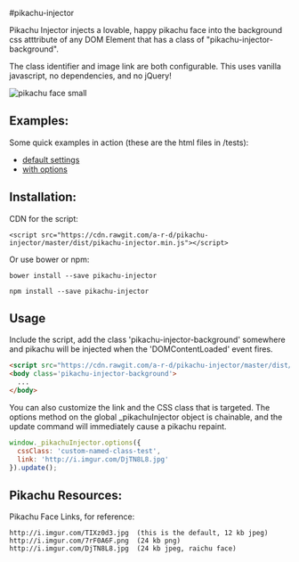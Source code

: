 #pikachu-injector

Pikachu Injector injects a lovable, happy pikachu face into the background css atttribute of any DOM Element that has a class of "pikachu-injector-background".

The class identifier and image link are both configurable. This uses vanilla javascript, no dependencies, and no jQuery!

![pikachu face small](http://i.imgur.com/Cfdz69S.jpg)

## Examples:

Some quick examples in action (these are the html files in /tests):

* [default settings](http://htmlpreview.github.io/?https://github.com/a-r-d/pikachu-injector/master/tests/defaults.html)
* [with options](http://htmlpreview.github.io/?https://github.com/a-r-d/pikachu-injector/master/tests/custom-opts.html)


## Installation:

CDN for the script:

```
<script src="https://cdn.rawgit.com/a-r-d/pikachu-injector/master/dist/pikachu-injector.min.js"></script>
```

Or use bower or npm:

```
bower install --save pikachu-injector

npm install --save pikachu-injector
```

## Usage

Include the script, add the class 'pikachu-injector-background' somewhere and pikachu will be injected when the 'DOMContentLoaded' event fires.

```html
<script src="https://cdn.rawgit.com/a-r-d/pikachu-injector/master/dist/pikachu-injector.min.js"></script>
<body class='pikachu-injector-background'>
  ...
</body>
```

You can also customize the link and the CSS class that is targeted. The options method on the global _pikachuInjector object is chainable, and the update command will immediately cause a pikachu repaint.

```javascript
window._pikachuInjector.options({
  cssClass: 'custom-named-class-test',
  link: 'http://i.imgur.com/DjTN8L8.jpg'
}).update();
```


## Pikachu Resources:

Pikachu Face Links, for reference:

```
http://i.imgur.com/TIXz0d3.jpg  (this is the default, 12 kb jpeg)
http://i.imgur.com/7rF0A6F.png  (24 kb png)
http://i.imgur.com/DjTN8L8.jpg  (24 kb jpeg, raichu face)
```
